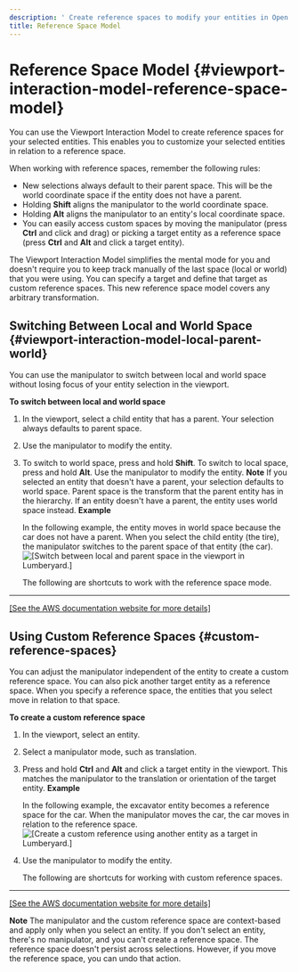 ```yaml
---
description: ' Create reference spaces to modify your entities in Open 3D Engine. '
title: Reference Space Model
---
```

# Reference Space Model {#viewport-interaction-model-reference-space-model}

You can use the Viewport Interaction Model to create reference spaces for your selected entities\. This enables you to customize your selected entities in relation to a reference space\.

When working with reference spaces, remember the following rules:
+ New selections always default to their parent space\. This will be the world coordinate space if the entity does not have a parent\.
+ Holding **Shift** aligns the manipulator to the world coordinate space\.
+ Holding **Alt** aligns the manipulator to an entity's local coordinate space\.
+ You can easily access custom spaces by moving the manipulator \(press **Ctrl** and click and drag\) or picking a target entity as a reference space \(press **Ctrl** and **Alt** and click a target entity\)\.

The Viewport Interaction Model simplifies the mental mode for you and doesn't require you to keep track manually of the last space \(local or world\) that you were using\. You can specify a target and define that target as custom reference spaces\. This new reference space model covers any arbitrary transformation\.

## Switching Between Local and World Space {#viewport-interaction-model-local-parent-world}

You can use the manipulator to switch between local and world space without losing focus of your entity selection in the viewport\.

**To switch between local and world space**

1. In the viewport, select a child entity that has a parent\. Your selection always defaults to parent space\.

1. Use the manipulator to modify the entity\.

1. To switch to world space, press and hold **Shift**\. To switch to local space, press and hold **Alt**\. Use the manipulator to modify the entity\.
**Note**
If you selected an entity that doesn't have a parent, your selection defaults to world space\.
Parent space is the transform that the parent entity has in the hierarchy\. If an entity doesn't have a parent, the entity uses world space instead\.
**Example**

   In the following example, the entity moves in world space because the car does not have a parent\. When you select the child entity \(the tire\), the manipulator switches to the parent space of that entity \(the car\)\.
![\[Switch between local and parent space in the viewport in Lumberyard.\]](/images/user-guide/viewportinteractionmodel/viewport-selection-model-1.gif)

   The following are shortcuts to work with the reference space mode\.
****
[\[See the AWS documentation website for more details\]](/docs/userguide/viewport-interaction-model-reference-space-model)

## Using Custom Reference Spaces {#custom-reference-spaces}

You can adjust the manipulator independent of the entity to create a custom reference space\. You can also pick another target entity as a reference space\. When you specify a reference space, the entities that you select move in relation to that space\.

**To create a custom reference space**

1. In the viewport, select an entity\.

1. Select a manipulator mode, such as translation\.

1. Press and hold **Ctrl** and **Alt** and click a target entity in the viewport\. This matches the manipulator to the translation or orientation of the target entity\.
**Example**

   In the following example, the excavator entity becomes a reference space for the car\. When the manipulator moves the car, the car moves in relation to the reference space\.
![\[Create a custom reference using another entity as a target in Lumberyard.\]](/images/user-guide/viewportinteractionmodel/viewport-selection-model-4.gif)

1. Use the manipulator to modify the entity\.

   The following are shortcuts for working with custom reference spaces\.
****
[\[See the AWS documentation website for more details\]](/docs/userguide/viewport-interaction-model-reference-space-model)

**Note**
The manipulator and the custom reference space are context\-based and apply only when you select an entity\. If you don't select an entity, there's no manipulator, and you can't create a reference space\. The reference space doesn't persist across selections\. However, if you move the reference space, you can undo that action\.